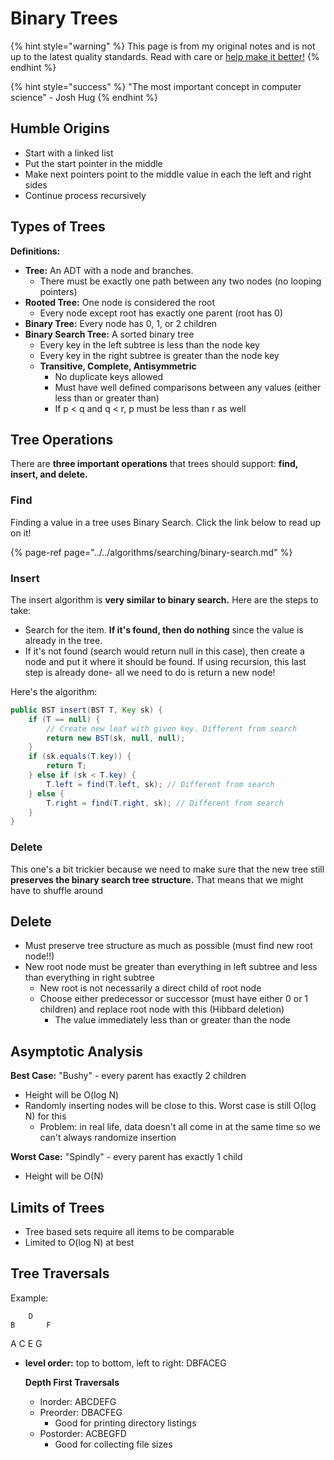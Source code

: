 # Binary Trees

{% hint style="warning" %}
This page is from my original notes and is not up to the latest quality standards. Read with care or [help make it better!](https://github.com/64bitpandas/cs61b-notes/pulls)
{% endhint %}

{% hint style="success" %}
"The most important concept in computer science" - Josh Hug
{% endhint %}

## Humble Origins

* Start with a linked list
* Put the start pointer in the middle
* Make next pointers point to the middle value in each the left and right sides
* Continue process recursively

## Types of Trees



**Definitions:**

* **Tree:** An ADT with a node and branches.
  * There must be exactly one path between any two nodes \(no looping pointers\)
* **Rooted Tree:** One node is considered the root
  * Every node except root has exactly one parent \(root has 0\)
* **Binary Tree:** Every node has 0, 1, or 2 children
* **Binary Search Tree:** A sorted binary tree
  * Every key in the left subtree is less than the node key
  * Every key in the right subtree is greater than the node key
  * **Transitive, Complete, Antisymmetric**
    * No duplicate keys allowed
    * Must have well defined comparisons between any values \(either less than or greater than\)
    * If p &lt; q and q &lt; r, p must be less than r as well

## Tree Operations

There are **three important operations** that trees should support: **find, insert, and delete.**

### **Find**

Finding a value in a tree uses Binary Search. Click the link below to read up on it!

{% page-ref page="../../algorithms/searching/binary-search.md" %}

### Insert

The insert algorithm is **very similar to binary search.** Here are the steps to take:

* Search for the item. **If it's found, then do nothing** since the value is already in the tree.
* If it's not found \(search would return null in this case\), then create a node and put it where it should be found. If using recursion, this last step is already done- all we need to do is return a new node!

Here's the algorithm:

```java
public BST insert(BST T, Key sk) {
    if (T == null) {
        // Create new leaf with given key. Different from search
        return new BST(sk, null, null); 
    }
    if (sk.equals(T.key)) {
        return T;
    } else if (sk < T.key) {
        T.left = find(T.left, sk); // Different from search
    } else {
        T.right = find(T.right, sk); // Different from search
    }
}
```

### Delete

This one's a bit trickier because we need to make sure that the new tree still **preserves the binary search tree structure.** That means that we might have to shuffle around 

## Delete

* Must preserve tree structure as much as possible \(must find new root node!!\)
* New root node must be greater than everything in left subtree and less than everything in right subtree
  * New root is not necessarily a direct child of root node
  * Choose either predecessor or successor \(must have either 0 or 1 children\) and replace root node with this \(Hibbard deletion\)
    * The value immediately less than or greater than the node

## Asymptotic Analysis

**Best Case:** "Bushy" - every parent has exactly 2 children

* Height will be O\(log N\)
* Randomly inserting nodes will be close to this. Worst case is still O\(log N\) for this
  * Problem: in real life, data doesn't all come in at the same time so we can't always randomize insertion

**Worst Case:** "Spindly" - every parent has exactly 1 child

* Height will be O\(N\)

## Limits of Trees

* Tree based sets require all items to be comparable
* Limited to O\(log N\) at best



## Tree Traversals

Example:

```text
    D
B       F
```

A C E G

* **level order:** top to bottom, left to right: DBFACEG

  **Depth First Traversals**

  * Inorder: ABCDEFG
  * Preorder: DBACFEG
    * Good for printing directory listings
  * Postorder: ACBEGFD
    * Good for collecting file sizes

